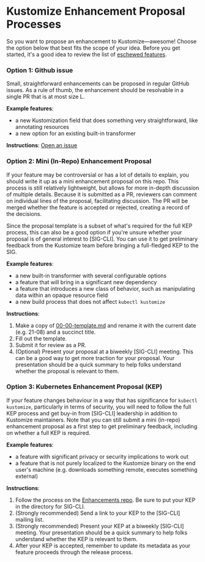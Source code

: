 # Kustomize Enhancement Proposal Processes

So you want to propose an enhancement to Kustomize—awesome! Choose the option below that best fits the scope of your idea. Before you get started, it's a good idea to review the list of [eschewed features](https://kubectl.docs.kubernetes.io/faq/kustomize/eschewedfeatures).

[SIG CLI]: https://github.com/kubernetes/community/tree/master/sig-cli
[Enhancements repo]: https://github.com/kubernetes/enhancements

### Option 1: Github issue

Small, straightforward enhancements can be proposed in regular GitHub issues. As a rule of thumb, the enhancement should be resolvable in a single PR that is at most size L.

**Example features**:
- a new Kustomization field that does something very straightforward, like annotating resources
- a new option for an existing built-in transformer

**Instructions**: [Open an issue](https://github.com/nholuongut/kustomize/issues/new?labels=kind%2Ffeature&template=feature_request.md)

### Option 2: Mini (In-Repo) Enhancement Proposal

If your feature may be controversial or has a lot of details to explain, you should write it up as a mini enhancement proposal on this repo. This process is still relatively lightweight, but allows for more in-depth discussion of multiple details. Because it is submitted as a PR, reviewers can comment on individual lines of the proposal, facilitating discussion. The PR will be merged whether the feature is accepted or rejected, creating a record of the decisions.

Since the proposal template is a subset of what's required for the full KEP process, this can also be a good option if you're unsure whether your proposal is of general interest to [SIG-CLI]. You can use it to get preliminary feedback from the Kustomize team before bringing a full-fledged KEP to the SIG.

**Example features**:
- a new built-in transformer with several configurable options
- a feature that will bring in a significant new dependency
- a feature that introduces a new class of behavior, such as manipulating data within an opaque resource field
- a new build process that does not affect `kubectl kustomize`

**Instructions**:
1. Make a copy of [00-00-template.md](00-00-template.md) and rename it with the current date (e.g. 21-08) and a succinct title.
1. Fill out the template.
1. Submit it for review as a PR.
1. (Optional) Present your proposal at a biweekly [SIG-CLI] meeting. This can be a good way to get more traction for your proposal. Your presentation should be a quick summary to help folks understand whether the proposal is relevant to them.

### Option 3: Kubernetes Enhancement Proposal (KEP)

If your feature changes behaviour in a way that has significance for `kubectl kustomize`, particularly in terms of security, you will need to follow the full KEP process and get buy-in from [SIG-CLI] leadership in addition to Kustomize maintainers. Note that you can still submit a mini (in-repo) enhancement proposal as a first step to get preliminary feedback, including on whether a full KEP is required.

**Example features**:
- a feature with significant privacy or security implications to work out
- a feature that is not purely localized to the Kustomize binary on the end user's machine (e.g. downloads something remote, executes something external)

**Instructions**:
1. Follow the process on the [Enhancements repo]. Be sure to put your KEP in the directory for SIG-CLI.
1. (Strongly recommended) Send a link to your KEP to the [SIG-CLI] mailing list.
1. (Strongly recommended) Present your KEP at a biweekly [SIG-CLI] meeting. Your presentation should be a quick summary to help folks understand whether the KEP is relevant to them.
1. After your KEP is accepted, remember to update its metadata as your feature proceeds through the release process.
